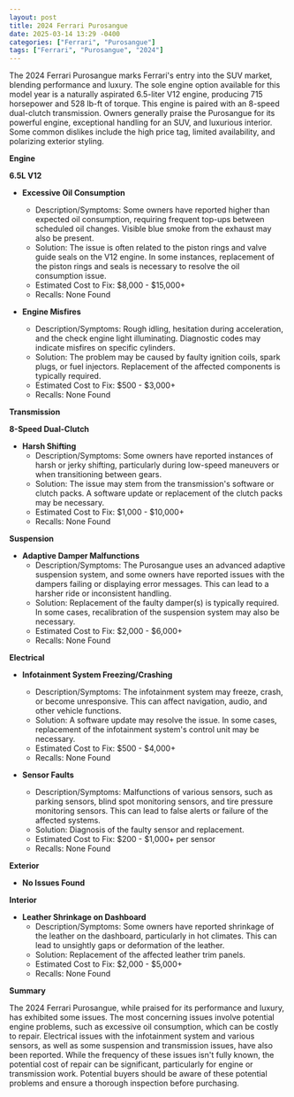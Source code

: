 ```yaml
---
layout: post
title: 2024 Ferrari Purosangue
date: 2025-03-14 13:29 -0400
categories: ["Ferrari", "Purosangue"]
tags: ["Ferrari", "Purosangue", "2024"]
---
```

The 2024 Ferrari Purosangue marks Ferrari's entry into the SUV market, blending performance and luxury. The sole engine option available for this model year is a naturally aspirated 6.5-liter V12 engine, producing 715 horsepower and 528 lb-ft of torque. This engine is paired with an 8-speed dual-clutch transmission. Owners generally praise the Purosangue for its powerful engine, exceptional handling for an SUV, and luxurious interior. Some common dislikes include the high price tag, limited availability, and polarizing exterior styling.

**Engine**

**6.5L V12**

* **Excessive Oil Consumption**
    * Description/Symptoms: Some owners have reported higher than expected oil consumption, requiring frequent top-ups between scheduled oil changes. Visible blue smoke from the exhaust may also be present.
    * Solution: The issue is often related to the piston rings and valve guide seals on the V12 engine. In some instances, replacement of the piston rings and seals is necessary to resolve the oil consumption issue.
    * Estimated Cost to Fix: $8,000 - $15,000+
    * Recalls: None Found

* **Engine Misfires**
    * Description/Symptoms: Rough idling, hesitation during acceleration, and the check engine light illuminating. Diagnostic codes may indicate misfires on specific cylinders.
    * Solution: The problem may be caused by faulty ignition coils, spark plugs, or fuel injectors. Replacement of the affected components is typically required.
    * Estimated Cost to Fix: $500 - $3,000+
    * Recalls: None Found

**Transmission**

**8-Speed Dual-Clutch**

* **Harsh Shifting**
    * Description/Symptoms: Some owners have reported instances of harsh or jerky shifting, particularly during low-speed maneuvers or when transitioning between gears.
    * Solution: The issue may stem from the transmission's software or clutch packs. A software update or replacement of the clutch packs may be necessary.
    * Estimated Cost to Fix: $1,000 - $10,000+
    * Recalls: None Found

**Suspension**

* **Adaptive Damper Malfunctions**
    * Description/Symptoms: The Purosangue uses an advanced adaptive suspension system, and some owners have reported issues with the dampers failing or displaying error messages. This can lead to a harsher ride or inconsistent handling.
    * Solution: Replacement of the faulty damper(s) is typically required. In some cases, recalibration of the suspension system may also be necessary.
    * Estimated Cost to Fix: $2,000 - $6,000+
    * Recalls: None Found

**Electrical**

* **Infotainment System Freezing/Crashing**
    * Description/Symptoms: The infotainment system may freeze, crash, or become unresponsive. This can affect navigation, audio, and other vehicle functions.
    * Solution: A software update may resolve the issue. In some cases, replacement of the infotainment system's control unit may be necessary.
    * Estimated Cost to Fix: $500 - $4,000+
    * Recalls: None Found

* **Sensor Faults**
    * Description/Symptoms: Malfunctions of various sensors, such as parking sensors, blind spot monitoring sensors, and tire pressure monitoring sensors. This can lead to false alerts or failure of the affected systems.
    * Solution: Diagnosis of the faulty sensor and replacement.
    * Estimated Cost to Fix: $200 - $1,000+ per sensor
    * Recalls: None Found

**Exterior**

* **No Issues Found**

**Interior**

* **Leather Shrinkage on Dashboard**
    * Description/Symptoms: Some owners have reported shrinkage of the leather on the dashboard, particularly in hot climates. This can lead to unsightly gaps or deformation of the leather.
    * Solution: Replacement of the affected leather trim panels.
    * Estimated Cost to Fix: $2,000 - $5,000+
    * Recalls: None Found

**Summary**

The 2024 Ferrari Purosangue, while praised for its performance and luxury, has exhibited some issues. The most concerning issues involve potential engine problems, such as excessive oil consumption, which can be costly to repair. Electrical issues with the infotainment system and various sensors, as well as some suspension and transmission issues, have also been reported. While the frequency of these issues isn't fully known, the potential cost of repair can be significant, particularly for engine or transmission work. Potential buyers should be aware of these potential problems and ensure a thorough inspection before purchasing.

